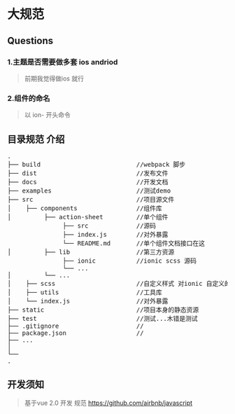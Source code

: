 # 大规范
## Questions

### 1.主题是否需要做多套 ios andriod 
> 前期我觉得做ios 就行 

### 2.组件的命名
> 以 ion- 开头命令


## 目录规范 介绍
<pre>
.
├── build                          //webpack 脚步
├── dist                           //发布文件
├── docs                           //开发文档    
├── examples                       //测试demo    
├── src                            //项目源文件
│    ├── components                //组件库    
│         ├── action-sheet         //单个组件 
               ├── src             //源码
               ├── index.js        //对外暴露 
               └── README.md       //单个组件文档接口在这
│         ├── lib                  //第三方资源
               ├── ionic           //ionic scss 源码
               └── ...    
│         └── ...                
│    ├── scss                      //自定义样式 对ionic 自定义的
│    ├── utils                     //工具库
│    └── index.js                  //对外暴露 
├── static                         //项目本身的静态资源
├── test                           //测试...木错是测试
├── .gitignore                     //
├── package.json                   //
├── ...
│
└──
.
</pre> 

## 开发须知
> 基于vue 2.0 开发
> 规范 https://github.com/airbnb/javascript
